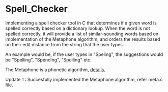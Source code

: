 # Spell_Checker

Implementing a spell checker tool in C that determines if a given word is spelled correctly based on a dictionary lookup. When the word is not spelled correctly, it will provide a list of similar-sounding words based on implementation of the Metaphone algorithm, and orders the results based on their edit distance from the string that the user types.

An example would be, if the user types in "Speling", the suggestions would be "Spelling", "Spending", "Spoiling" etc.

The Metaphone is a phonetic algorithm, [details.](https://en.wikipedia.org/wiki/Metaphone)

Update 1 : Succesfully implemented the Metaphone algorithm, refer meta.c file.
